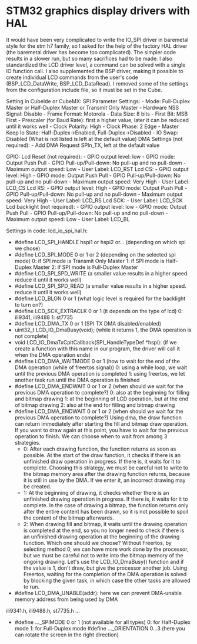 # STM32 graphics display drivers with HAL

It would have been very complicated to write the IO_SPI driver in baremetal style for the stm h7 family, 
so I asked for the help of the factory HAL driver (the baremetal driver has become too complicated). 
The simpler code results in a slower run, but so many sacrifices had to be made. 
I also standardized the LCD driver level, a command can be solved with a single IO function call. 
I also supplemented the BSP driver, making it possible to create individual LCD commands from 
the user's code (BSP_LCD_DataWrite, BSP_LCD_DataRead). I removed some of the settings from the 
configuration include file, so it must be set in the Cube.

Setting in CubeIde or CubeMX:
  SPI
    Parameter Settings:
    - Mode: Full-Duplex Master or Half-Duplex Master or Transmit Only Master
    - Hardware NSS Signal: Disable
    - Frame Format: Motorola
    - Data Size: 8 bits
    - First Bit: MSB First
    - Prescaler (for Baud Rate): first a higher value, later it can be reduced until it works well
    - Clock Polarity: High
    - Clock Phase: 2 Edge
    - Master Keep Io State: Half-Duplex->Enabled, Full-Duplex->Disabled
    - IO Swap: Disabled
      (What is not listed is left at the default value)
    DMA Settings (not required):
    - Add DMA Request SPIn_TX, left at the default value
  
  GPIO:
    Lcd Reset (not required):
	- GPIO output level: low
	- GPIO mode: Output Push Pull
	- GPIO Pull-up/Pull-down: No pull-up and no pull-down
	- Maximum output speed: Low
	- User Label: LCD_RST
	Lcd CS:
	- GPIO output level: High
	- GPIO mode: Output Push Pull
	- GPIO Pull-up/Pull-down: No pull-up and no pull-down
	- Maximum output speed: Very High
	- User Label: LCD_CS
	Lcd RS:
	- GPIO output level: High
	- GPIO mode: Output Push Pull
	- GPIO Pull-up/Pull-down: No pull-up and no pull-down
	- Maximum output speed: Very High
	- User Label: LCD_RS
	Lcd SCK:
	- User Label: LCD_SCK
	Lcd backlight (not required):
	- GPIO output level: low
	- GPIO mode: Output Push Pull
	- GPIO Pull-up/Pull-down: No pull-up and no pull-down
	- Maximum output speed: Low
	- User Label: LCD_BL

Settings in code:
  lcd_io_spi_hal.h:
  - #define LCD_SPI_HANDLE   hspi1 or hspi2 or... (depending on which spi we chose)
  - #define LCD_SPI_MODE     0 or 1 or 2 (depending on the selected spi mode)
    0: if SPI mode is Transmit Only Master
	1: if SPI mode is Half-Duplex Master
	2: if SPI mode is Full-Duplex Master
  - #define LCD_SPI_SPD_WRITE (a smaller value results in a higher speed. reduce it until it works well)
  - #define LCD_SPI_SPD_READ  (a smaller value results in a higher speed. reduce it until it works well)
  - #define LCD_BLON 0 or 1 (what logic level is required for the backlight to turn on?)
  - #define LCD_SCK_EXTRACLK  0 or 1 (it depends on the type of lcd)
    0: ili9341, ili9488
	1: st7735
  - #define LCD_DMA_TX 0 or 1 (SPI TX DMA disabled/enabled)
  - uint32_t LCD_IO_DmaBusy(void); (while it returns 1, the DMA operation is not complete)
  - void LCD_IO_DmaTxCpltCallback(SPI_HandleTypeDef *hspi): (if we create a function with this name in our program, 
      the driver will call it when the DMA operation ends)
  - #define LCD_DMA_WAITMODE  0 or 1 (how to wait for the end of the DMA operation (while of freertos signal))
    0: using a while loop, we wait until the previous DMA operation is completed
	1: using freertos, we let another task run until the DMA operation is finished
  - #define LCD_DMA_ENDWAIT   0 or 1 or 2 (when should we wait for the previous DMA operation to complete?)
    0: also at the beginning for filling and bitmap drawing
    1: at the beginning of LCD operation, but at the end of bitmap drawing
    2: also at the end for filling and bitmap drawing
  - #define LCD_DMA_ENDWAIT   0 or 1 or 2 (when should we wait for the previous DMA operation to complete?)
       Using dma, the draw function can return immediately after starting the fill and bitmap draw operation.
	   If you want to draw again at this point, you have to wait for the previous operation to finish. 
	   We can choose when to wait from among 3 strategies.
    - 0: After each drawing function, the function returns as soon as possible. 
	   At the start of the draw function, it checks if there is an unfinished draw operation in progress. 
	   If there is, it waits for it to complete. 
	   Choosing this strategy, we must be careful not to write to the bitmap memory area after the drawing 
	   function returns, because it is still in use by the DMA. 
	   If we enter it, an incorrect drawing may be created.
    - 1: At the beginning of drawing, it checks whether there is an unfinished drawing operation in progress. 
	   If there is, it waits for it to complete. In the case of drawing a bitmap, the function returns 
	   only after the entire content has been drawn, so it is not possible to spoil the content of the 
	   bitmap afterwards.
    - 2: When drawing fill and bitmap, it waits until the drawing operation is completed at the end, 
	   so you no longer need to check if there is an unfinished drawing operation at the beginning 
	   of the drawing function.
     Which one should we choose? Without Freertos, by selecting method 0, 
	   we can have more work done by the processor, but we must be careful not to write into the 
	   bitmap memory of the ongoing drawing. Let's use the LCD_IO_DmaBusy() function and if 
	   the value is 1, don't draw, but give the processor another job. 
	   Using Freertos, waiting for the completion of the DMA operation is solved by blocking the given task, 
	   in which case the other tasks are allowed to run.	
  - #define LCD_DMA_UNABLE(addr): here we can prevent DMA-unable memory address from being used by DMA

  ili9341.h, ili9488.h, st7735.h ...
  - #define  ..._SPIMODE 0 or 1 (not available for all types)
    0: for Half-Duplex mode
	1: for Full-Duplex mode
	#define  ..._ORIENTATION  0...3 (here you can rotate the screen in the right direction)
